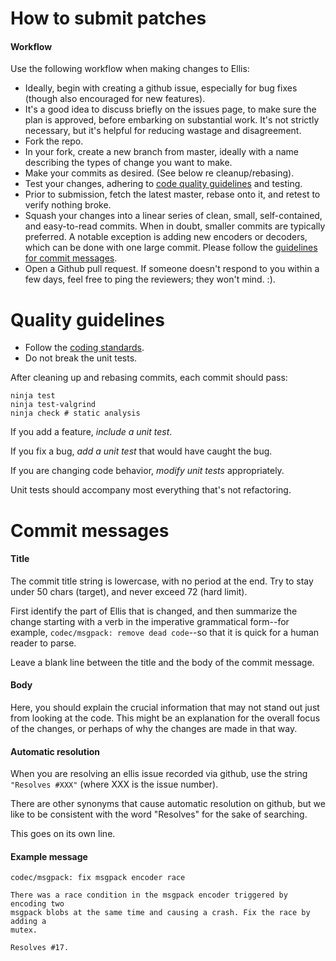 # How to submit patches

#### Workflow

Use the following workflow when making changes to Ellis:

- Ideally, begin with creating a github issue, especially
  for bug fixes (though also encouraged for new features).
- It's a good idea to discuss briefly on the issues page, to make sure the
  plan is approved, before embarking on substantial work.  It's not strictly
  necessary, but it's helpful for reducing wastage and disagreement.
- Fork the repo.
- In your fork, create a new branch from master, ideally with a name
  describing the types of change you want to make.
- Make your commits as desired.  (See below re cleanup/rebasing).
- Test your changes, adhering to [code quality guidelines](#Quality-guidelines)
  and testing.
- Prior to submission, fetch the latest master, rebase onto it, and retest to
  verify nothing broke.
- Squash your changes into a linear series of clean, small, self-contained,
  and easy-to-read commits.  When in doubt, smaller commits are typically
  preferred. A notable exception is adding new encoders or decoders, which can
  be done with one large commit.  Please follow the
  [guidelines for commit messages](#Commit-messages).
- Open a Github pull request. If someone doesn't respond to you within a few
  days, feel free to ping the reviewers; they won't mind. :).

# Quality guidelines

* Follow the [coding standards](doc/coding_standard.md).
* Do not break the unit tests.

After cleaning up and rebasing commits, each commit should pass:

```
ninja test
ninja test-valgrind
ninja check # static analysis
```

If you add a feature, *include a unit test*.

If you fix a bug, *add a unit test* that would have caught the bug.

If you are changing code behavior, *modify unit tests* appropriately.

Unit tests should accompany most everything that's not refactoring.

# Commit messages

#### Title

The commit title string is lowercase, with no period at the end.  Try to stay
under 50 chars (target), and never exceed 72 (hard limit).

First identify the part of Ellis that is changed, and then summarize the
change starting with a verb in the imperative grammatical form--for example,
`codec/msgpack: remove dead code`--so that it is quick for a human reader to
parse.

Leave a blank line between the title and the body of the commit message.

#### Body

Here, you should explain the crucial information that may not stand out just
from looking at the code.  This might be an explanation for the overall focus
of the changes, or perhaps of why the changes are made in that way.

#### Automatic resolution

When you are resolving an ellis issue recorded via github, use the string
`"Resolves #XXX"` (where XXX is the issue number).

There are other synonyms that cause automatic resolution on github, but we
like to be consistent with the word "Resolves" for the sake of searching.

This goes on its own line.

#### Example message

```
codec/msgpack: fix msgpack encoder race

There was a race condition in the msgpack encoder triggered by encoding two
msgpack blobs at the same time and causing a crash. Fix the race by adding a
mutex.

Resolves #17.
```
